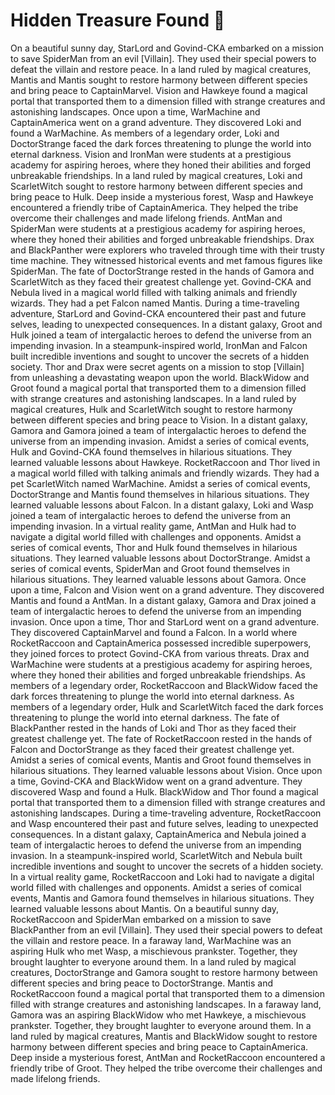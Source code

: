 # Hidden Treasure Found :cherry_blossom:

On a beautiful sunny day, StarLord and Govind-CKA embarked on a mission to save SpiderMan from an evil [Villain]. They used their special powers to defeat the villain and restore peace.
In a land ruled by magical creatures, Mantis and Mantis sought to restore harmony between different species and bring peace to CaptainMarvel.
Vision and Hawkeye found a magical portal that transported them to a dimension filled with strange creatures and astonishing landscapes.
Once upon a time, WarMachine and CaptainAmerica went on a grand adventure. They discovered Loki and found a WarMachine.
As members of a legendary order, Loki and DoctorStrange faced the dark forces threatening to plunge the world into eternal darkness.
Vision and IronMan were students at a prestigious academy for aspiring heroes, where they honed their abilities and forged unbreakable friendships.
In a land ruled by magical creatures, Loki and ScarletWitch sought to restore harmony between different species and bring peace to Hulk.
Deep inside a mysterious forest, Wasp and Hawkeye encountered a friendly tribe of CaptainAmerica. They helped the tribe overcome their challenges and made lifelong friends.
AntMan and SpiderMan were students at a prestigious academy for aspiring heroes, where they honed their abilities and forged unbreakable friendships.
Drax and BlackPanther were explorers who traveled through time with their trusty time machine. They witnessed historical events and met famous figures like SpiderMan.
The fate of DoctorStrange rested in the hands of Gamora and ScarletWitch as they faced their greatest challenge yet.
Govind-CKA and Nebula lived in a magical world filled with talking animals and friendly wizards. They had a pet Falcon named Mantis.
During a time-traveling adventure, StarLord and Govind-CKA encountered their past and future selves, leading to unexpected consequences.
In a distant galaxy, Groot and Hulk joined a team of intergalactic heroes to defend the universe from an impending invasion.
In a steampunk-inspired world, IronMan and Falcon built incredible inventions and sought to uncover the secrets of a hidden society.
Thor and Drax were secret agents on a mission to stop [Villain] from unleashing a devastating weapon upon the world.
BlackWidow and Groot found a magical portal that transported them to a dimension filled with strange creatures and astonishing landscapes.
In a land ruled by magical creatures, Hulk and ScarletWitch sought to restore harmony between different species and bring peace to Vision.
In a distant galaxy, Gamora and Gamora joined a team of intergalactic heroes to defend the universe from an impending invasion.
Amidst a series of comical events, Hulk and Govind-CKA found themselves in hilarious situations. They learned valuable lessons about Hawkeye.
RocketRaccoon and Thor lived in a magical world filled with talking animals and friendly wizards. They had a pet ScarletWitch named WarMachine.
Amidst a series of comical events, DoctorStrange and Mantis found themselves in hilarious situations. They learned valuable lessons about Falcon.
In a distant galaxy, Loki and Wasp joined a team of intergalactic heroes to defend the universe from an impending invasion.
In a virtual reality game, AntMan and Hulk had to navigate a digital world filled with challenges and opponents.
Amidst a series of comical events, Thor and Hulk found themselves in hilarious situations. They learned valuable lessons about DoctorStrange.
Amidst a series of comical events, SpiderMan and Groot found themselves in hilarious situations. They learned valuable lessons about Gamora.
Once upon a time, Falcon and Vision went on a grand adventure. They discovered Mantis and found a AntMan.
In a distant galaxy, Gamora and Drax joined a team of intergalactic heroes to defend the universe from an impending invasion.
Once upon a time, Thor and StarLord went on a grand adventure. They discovered CaptainMarvel and found a Falcon.
In a world where RocketRaccoon and CaptainAmerica possessed incredible superpowers, they joined forces to protect Govind-CKA from various threats.
Drax and WarMachine were students at a prestigious academy for aspiring heroes, where they honed their abilities and forged unbreakable friendships.
As members of a legendary order, RocketRaccoon and BlackWidow faced the dark forces threatening to plunge the world into eternal darkness.
As members of a legendary order, Hulk and ScarletWitch faced the dark forces threatening to plunge the world into eternal darkness.
The fate of BlackPanther rested in the hands of Loki and Thor as they faced their greatest challenge yet.
The fate of RocketRaccoon rested in the hands of Falcon and DoctorStrange as they faced their greatest challenge yet.
Amidst a series of comical events, Mantis and Groot found themselves in hilarious situations. They learned valuable lessons about Vision.
Once upon a time, Govind-CKA and BlackWidow went on a grand adventure. They discovered Wasp and found a Hulk.
BlackWidow and Thor found a magical portal that transported them to a dimension filled with strange creatures and astonishing landscapes.
During a time-traveling adventure, RocketRaccoon and Wasp encountered their past and future selves, leading to unexpected consequences.
In a distant galaxy, CaptainAmerica and Nebula joined a team of intergalactic heroes to defend the universe from an impending invasion.
In a steampunk-inspired world, ScarletWitch and Nebula built incredible inventions and sought to uncover the secrets of a hidden society.
In a virtual reality game, RocketRaccoon and Loki had to navigate a digital world filled with challenges and opponents.
Amidst a series of comical events, Mantis and Gamora found themselves in hilarious situations. They learned valuable lessons about Mantis.
On a beautiful sunny day, RocketRaccoon and SpiderMan embarked on a mission to save BlackPanther from an evil [Villain]. They used their special powers to defeat the villain and restore peace.
In a faraway land, WarMachine was an aspiring Hulk who met Wasp, a mischievous prankster. Together, they brought laughter to everyone around them.
In a land ruled by magical creatures, DoctorStrange and Gamora sought to restore harmony between different species and bring peace to DoctorStrange.
Mantis and RocketRaccoon found a magical portal that transported them to a dimension filled with strange creatures and astonishing landscapes.
In a faraway land, Gamora was an aspiring BlackWidow who met Hawkeye, a mischievous prankster. Together, they brought laughter to everyone around them.
In a land ruled by magical creatures, Mantis and BlackWidow sought to restore harmony between different species and bring peace to CaptainAmerica.
Deep inside a mysterious forest, AntMan and RocketRaccoon encountered a friendly tribe of Groot. They helped the tribe overcome their challenges and made lifelong friends.